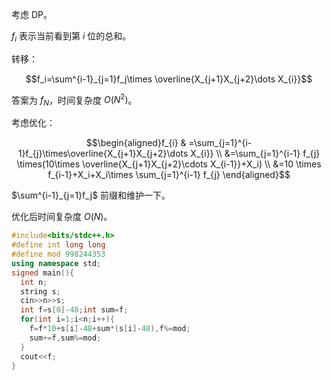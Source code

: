 考虑 DP。

$f_i$ 表示当前看到第 $i$ 位的总和。

转移：

$$f_i=\sum^{i-1}_{j=1}f_j\times \overline{X_{j+1}X_{j+2}\dots X_{i}}$$

答案为 $f_N$，时间复杂度 $O(N^2)$。

考虑优化：

$$\begin{aligned}f_{i} & =\sum_{j=1}^{i-1}f_{j}\times\overline{X_{j+1}X_{j+2}\dots X_{i}} \\ &=\sum_{j=1}^{i-1} f_{j} \times(10\times \overline{X_{j+1}X_{j+2}\cdots X_{i-1}}+X_i) \\ &=10 \times f_{i-1}+X_i+X_i\times \sum_{j=1}^{i-1} f_{j} \end{aligned}$$

$\sum^{i-1}_{j=1}f_j$ 前缀和维护一下。

优化后时间复杂度 $O(N)$。

```cpp
#include<bits/stdc++.h>
#define int long long
#define mod 998244353
using namespace std;
signed main(){
  int n;
  string s;
  cin>>n>>s;
  int f=s[0]-48;int sum=f;
  for(int i=1;i<n;i++){
    f=f*10+s[i]-48+sum*(s[i]-48),f%=mod;
    sum+=f,sum%=mod;
  }
  cout<<f;
}
```